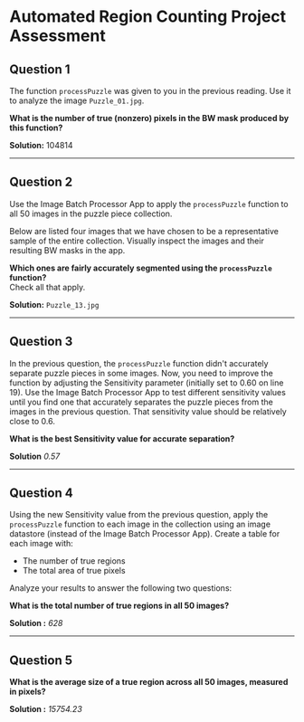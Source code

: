 # Automated Region Counting Project Assessment

## Question 1
The function `processPuzzle` was given to you in the previous reading. Use it to analyze the image `Puzzle_01.jpg`.

**What is the number of true (nonzero) pixels in the BW mask produced by this function?**

**Solution:**
104814  

---

## Question 2
Use the Image Batch Processor App to apply the `processPuzzle` function to all 50 images in the puzzle piece collection.

Below are listed four images that we have chosen to be a representative sample of the entire collection. Visually inspect the images and their resulting BW masks in the app. 

**Which ones are fairly accurately segmented using the `processPuzzle` function?**  
Check all that apply.

**Solution:**
`Puzzle_13.jpg`


---

## Question 3
In the previous question, the `processPuzzle` function didn't accurately separate puzzle pieces in some images. Now, you need to improve the function by adjusting the Sensitivity parameter (initially set to 0.60 on line 19).
Use the Image Batch Processor App to test different sensitivity values until you find one that accurately separates the puzzle pieces from the images in the previous question. That sensitivity value should be relatively close to 0.6.

**What is the best Sensitivity value for accurate separation?**

**Solution** 
*0.57*


---

## Question 4
Using the new Sensitivity value from the previous question, apply the `processPuzzle` function to each image in the collection using an image datastore (instead of the Image Batch Processor App). Create a table for each image with:
- The number of true regions
- The total area of true pixels

Analyze your results to answer the following two questions:

**What is the total number of true regions in all 50 images?**

**Solution :**
*628*

---

## Question 5
**What is the average size of a true region across all 50 images, measured in pixels?**

**Solution :**
*15754.23*
